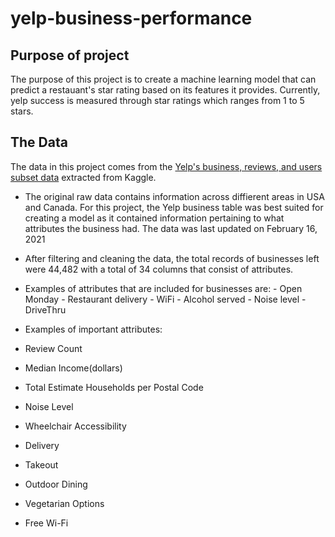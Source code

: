 # yelp-business-performance

## Purpose of project

The purpose of this project is to create a machine learning model that can predict a restauant's star rating based on its features it provides. Currently, yelp success is measured through star ratings which ranges from 1 to 5 stars.


## The Data
The data in this project comes from the [Yelp's business, reviews, and users subset data](https://www.kaggle.com/datasets/yelp-dataset/yelp-dataset?datasetId=10100&language=Python&outputs=null) extracted from Kaggle. 
  - The original raw data contains information across diffierent areas in USA and Canada. For this project, the Yelp business table was best suited for creating a model as it contained information pertaining to what attributes the business had.
  The data was last updated on February 16, 2021
  - After filtering and cleaning the data, the total records of businesses left were 44,482 with a total of 34 columns that consist of attributes. 
  - Examples of attributes that are included for businesses are:
        - Open Monday
        - Restaurant delivery
        - WiFi
        - Alcohol served
        - Noise level
        - DriveThru

 - Examples of important attributes:

  - Review Count
  - Median Income(dollars)
  - Total Estimate Households per Postal Code
  - Noise Level
  - Wheelchair Accessibility
  - Delivery 
  - Takeout
  - Outdoor Dining
  - Vegetarian Options
  - Free Wi-Fi
